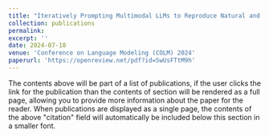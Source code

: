 ```yaml
---
title: "Iteratively Prompting Multimodal LLMs to Reproduce Natural and AI-Generated Images"
collection: publications
permalink: 
excerpt: ''
date: 2024-07-10
venue: 'Conference on Language Modeling (COLM) 2024'
paperurl: 'https://openreview.net/pdf?id=SwUsFTtM9h'
---
```


The contents above will be part of a list of publications, if the user clicks the link for the publication than the contents of section will be rendered as a full page, allowing you to provide more information about the paper for the reader. When publications are displayed as a single page, the contents of the above "citation" field will automatically be included below this section in a smaller font.
